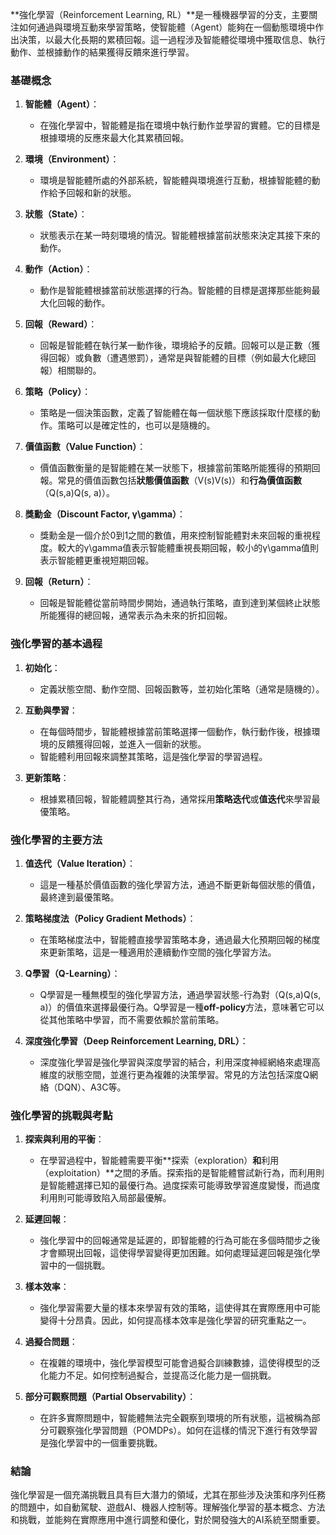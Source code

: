 **強化學習（Reinforcement Learning, RL）**是一種機器學習的分支，主要關注如何通過與環境互動來學習策略，使智能體（Agent）能夠在一個動態環境中作出決策，以最大化長期的累積回報。這一過程涉及智能體從環境中獲取信息、執行動作、並根據動作的結果獲得反饋來進行學習。

### 基礎概念

1. **智能體（Agent）**：
    
    - 在強化學習中，智能體是指在環境中執行動作並學習的實體。它的目標是根據環境的反應來最大化其累積回報。
2. **環境（Environment）**：
    
    - 環境是智能體所處的外部系統，智能體與環境進行互動，根據智能體的動作給予回報和新的狀態。
3. **狀態（State）**：
    
    - 狀態表示在某一時刻環境的情況。智能體根據當前狀態來決定其接下來的動作。
4. **動作（Action）**：
    
    - 動作是智能體根據當前狀態選擇的行為。智能體的目標是選擇那些能夠最大化回報的動作。
5. **回報（Reward）**：
    
    - 回報是智能體在執行某一動作後，環境給予的反饋。回報可以是正數（獲得回報）或負數（遭遇懲罰），通常是與智能體的目標（例如最大化總回報）相關聯的。
6. **策略（Policy）**：
    
    - 策略是一個決策函數，定義了智能體在每一個狀態下應該採取什麼樣的動作。策略可以是確定性的，也可以是隨機的。
7. **價值函數（Value Function）**：
    
    - 價值函數衡量的是智能體在某一狀態下，根據當前策略所能獲得的預期回報。常見的價值函數包括**狀態價值函數**（V(s)V(s)）和**行為價值函數**（Q(s,a)Q(s, a)）。
8. **獎勳金（Discount Factor, γ\gamma）**：
    
    - 獎勳金是一個介於0到1之間的數值，用來控制智能體對未來回報的重視程度。較大的γ\gamma值表示智能體重視長期回報，較小的γ\gamma值則表示智能體更重視短期回報。
9. **回報（Return）**：
    
    - 回報是智能體從當前時間步開始，通過執行策略，直到達到某個終止狀態所能獲得的總回報，通常表示為未來的折扣回報。

### 強化學習的基本過程

1. **初始化**：
    
    - 定義狀態空間、動作空間、回報函數等，並初始化策略（通常是隨機的）。
2. **互動與學習**：
    
    - 在每個時間步，智能體根據當前策略選擇一個動作，執行動作後，根據環境的反饋獲得回報，並進入一個新的狀態。
    - 智能體利用回報來調整其策略，這是強化學習的學習過程。
3. **更新策略**：
    
    - 根據累積回報，智能體調整其行為，通常採用**策略迭代**或**值迭代**來學習最優策略。

### 強化學習的主要方法

1. **值迭代（Value Iteration）**：
    
    - 這是一種基於價值函數的強化學習方法，通過不斷更新每個狀態的價值，最終達到最優策略。
2. **策略梯度法（Policy Gradient Methods）**：
    
    - 在策略梯度法中，智能體直接學習策略本身，通過最大化預期回報的梯度來更新策略，這是一種適用於連續動作空間的強化學習方法。
3. **Q學習（Q-Learning）**：
    
    - Q學習是一種無模型的強化學習方法，通過學習狀態-行為對（Q(s,a)Q(s, a)）的價值來選擇最優行為。Q學習是一種**off-policy**方法，意味著它可以從其他策略中學習，而不需要依賴於當前策略。
4. **深度強化學習（Deep Reinforcement Learning, DRL）**：
    
    - 深度強化學習是強化學習與深度學習的結合，利用深度神經網絡來處理高維度的狀態空間，並進行更為複雜的決策學習。常見的方法包括深度Q網絡（DQN）、A3C等。

### 強化學習的挑戰與考點



1. **探索與利用的平衡**：
    
    - 在學習過程中，智能體需要平衡**探索（exploration）**和**利用（exploitation）**之間的矛盾。探索指的是智能體嘗試新行為，而利用則是智能體選擇已知的最優行為。過度探索可能導致學習進度變慢，而過度利用則可能導致陷入局部最優解。
2. **延遲回報**：
    
    - 強化學習中的回報通常是延遲的，即智能體的行為可能在多個時間步之後才會顯現出回報，這使得學習變得更加困難。如何處理延遲回報是強化學習中的一個挑戰。
3. **樣本效率**：
    
    - 強化學習需要大量的樣本來學習有效的策略，這使得其在實際應用中可能變得十分昂貴。因此，如何提高樣本效率是強化學習的研究重點之一。
4. **過擬合問題**：
    
    - 在複雜的環境中，強化學習模型可能會過擬合訓練數據，這使得模型的泛化能力不足。如何控制過擬合，並提高泛化能力是一個挑戰。
5. **部分可觀察問題（Partial Observability）**：
    
    - 在許多實際問題中，智能體無法完全觀察到環境的所有狀態，這被稱為部分可觀察強化學習問題（POMDPs）。如何在這樣的情況下進行有效學習是強化學習中的一個重要挑戰。

### 結論

強化學習是一個充滿挑戰且具有巨大潛力的領域，尤其在那些涉及決策和序列任務的問題中，如自動駕駛、遊戲AI、機器人控制等。理解強化學習的基本概念、方法和挑戰，並能夠在實際應用中進行調整和優化，對於開發強大的AI系統至關重要。